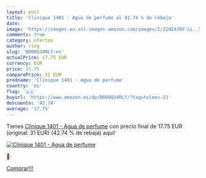 ```yaml
---
layout: post
title: 'Clinique 1401 - Agua de perfume al 42.74 % de rebaja'
date: 
image: 'https://images-eu.ssl-images-amazon.com/images/I/31NI4JNY-LL._SL200_.jpg'
comments: true
category: ofertas
author: ring
slug: 'B000Q34RLY-es'
actualPrice: 17.75 EUR
currency: EUR
price: 17.75
comparePrice: 31 EUR
prodname: 'Clinique 1401 - Agua de perfume'
country: 'es'
flag: '🇪🇸'
buyurl: 'https://www.amazon.es/dp/B000Q34RLY/?tag=tolees-21'
descuento: '42.74'
average: '17.75'
---
```


Tienes [Clinique 1401 - Agua de perfume](https://www.amazon.es/dp/B000Q34RLY/?tag=tolees-21) con precio final de  17.75 EUR (original: 31 EUR) (42.74 %  de rebaja) aqui!

[![Clinique 1401 - Agua de perfume](https://images-eu.ssl-images-amazon.com/images/I/31NI4JNY-LL._SL200_.jpg)](https://www.amazon.es/dp/B000Q34RLY/?tag=tolees-21)

🔎:


[Comprar!!!](https://www.amazon.es/dp/B000Q34RLY/?tag=tolees-21)
